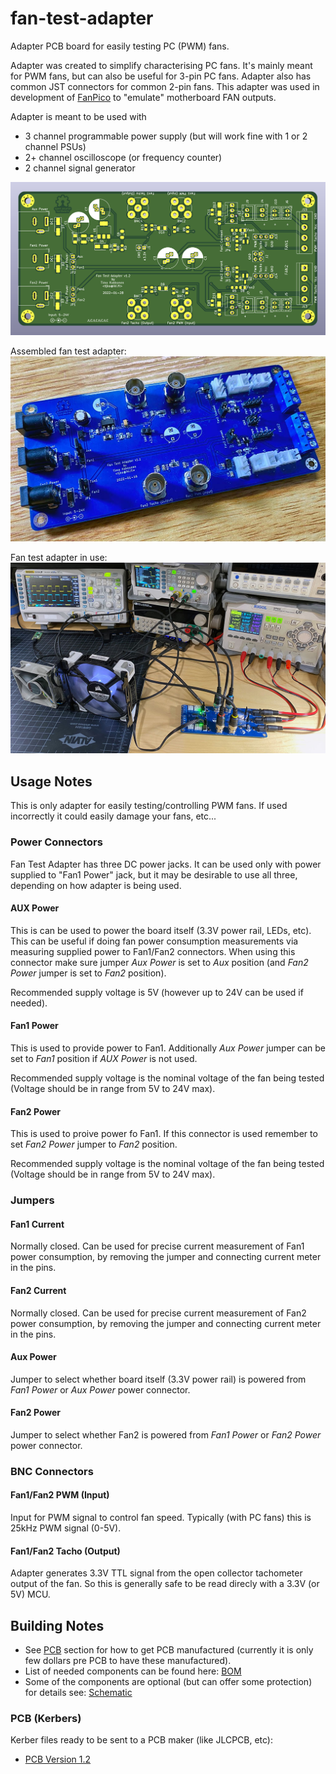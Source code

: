 # fan-test-adapter
Adapter PCB board for easily testing PC (PWM) fans.

Adapter was created to simplify characterising PC fans. It's mainly meant for PWM fans, but can also be useful for 3-pin PC fans. Adapter also has common JST connectors for common 2-pin fans.
This adapter was used in development of [FanPico](https://github.com/tjko/fanpico/) to "emulate" motherboard FAN outputs.

Adapter is meant to be used with
* 3 channel programmable power supply (but will work fine with 1 or 2 channel PSUs)
* 2+ channel oscilloscope (or frequency counter)
* 2 channel signal generator

![Fan Test Adapter PCB](images/fan-test-adapter-pcb.png)

Assembled fan test adapter:
![Assembled Fant Test Adapter](images/adapter1.jpg)

Fan test adapter in use:
![Fan Test Adapter in use](images/adapter2.jpg)

## Usage Notes
This is only adapter for easily testing/controlling PWM fans. If used incorrectly it could easily damage your fans, etc...

### Power Connectors
Fan Test Adapter has three DC power jacks. It can be used only with power supplied to "Fan1 Power" jack, but it may be desirable to use all three, depending on how adapter is being used.

#### AUX Power
This is can be used to power the board itself (3.3V power rail, LEDs, etc). This can be useful if doing fan power consumption measurements via measuring supplied power to Fan1/Fan2 connectors.
When using this connector make sure jumper _Aux Power_ is set to _Aux_ position (and _Fan2 Power_ jumper is set to _Fan2_ position).

Recommended supply voltage is 5V (however up to 24V can be used if needed).

#### Fan1 Power
This is used to provide power to Fan1. Additionally _Aux Power_ jumper can be set to _Fan1_ position if _AUX Power_ is not used.

Recommended supply voltage is the nominal voltage of the fan being tested (Voltage should be in range from 5V to 24V max).

#### Fan2 Power
This is used to proive power fo Fan1.  If this connector is used remember to set _Fan2 Power_ jumper to _Fan2_ position.

Recommended supply voltage is the nominal voltage of the fan being tested (Voltage should be in range from 5V to 24V max).

### Jumpers

#### Fan1 Current
Normally closed. Can be used for precise current measurement of Fan1 power consumption, by removing the jumper and connecting current meter in the pins.
#### Fan2 Current
Normally closed. Can be used for precise current measurement of Fan2 power consumption, by removing the jumper and connecting current meter in the pins.
#### Aux Power
Jumper to select whether board itself (3.3V power rail) is powered from _Fan1 Power_ or _Aux Power_ power connector.
#### Fan2 Power
Jumper to select whether Fan2 is powered from _Fan1 Power_ or _Fan2 Power_ power connector.

### BNC Connectors
#### Fan1/Fan2 PWM (Input)
Input for PWM signal to control fan speed. Typically (with PC fans) this is 25kHz PWM signal (0-5V).

#### Fan1/Fan2 Tacho (Output)
Adapter generates 3.3V TTL signal from the open collector tachometer output of the fan. So this is generally safe to be read direcly with a 3.3V (or 5V) MCU.

## Building Notes
* See [PCB](#pcb-kerbers) section for how to get PCB manufactured (currently it is only few dollars pre PCB to have these manufactured).
* List of needed components can be found here: [BOM](fan-test-adapter-bom.csv)
* Some of the components are optional (but can offer some protection) for details see: [Schematic](fan-test-adapter.pdf)

### PCB (Kerbers)
Kerber files ready to be sent to a PCB maker (like JLCPCB, etc):
* [PCB Version 1.2](kerbers/fan-test-adapter-v1.2.zip)


